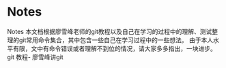 # Notes
Notes
本文档根据廖雪峰老师的git教程以及自己在学习的过程中的理解、测试整理的git常用命令集合，其中包含一些自己在学习过程中的一些想法。 由于本人水平有限，文中有命令错误或者理解不到位的情况，请大家多多指出，一块进步。 git 教程- 廖雪峰讲git
